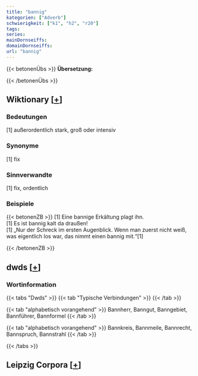 ```yaml
---
title: "bannig"
kategorien: ["Adverb"]
schwierigkeit: ["k1", "h2", "r20"]
tags:
series:
mainDornseiffs:
domainDornseiffs:
url: "bannig"
---
```


{{< betonenÜbs >}}
**Übersetzung:**  
  
{{< /betonenÜbs >}}

## Wiktionary [[+](https://de.wiktionary.org/wiki/bannig)]

### Bedeutungen
[1] außerordentlich stark, groß oder intensiv  

### Synonyme
[1] fix  

### Sinnverwandte
[1] fix, ordentlich  

### Beispiele
{{< betonenZB >}}
[1] Eine bannige Erkältung plagt ihn.  
[1] Es ist bannig kalt da draußen!  
[1] „Nur der Schreck im ersten Augenblick. Wenn man zuerst nicht weiß, was eigentlich los war, das nimmt einen bannig mit.“[1]  

{{< /betonenZB >}}


## dwds [[+](https://www.dwds.de/wb/bannig)]

### Wortinformation
{{< tabs "Dwds" >}}
{{< tab "Typische Verbindungen" >}}
{{< /tab >}}

{{< tab "alphabetisch vorangehend" >}}
Bannherr, Banngut, Banngebiet, Bannführer, Bannformel
{{< /tab >}}

{{< tab "alphabetisch vorangehend" >}}
Bannkreis, Bannmeile, Bannrecht, Bannspruch, Bannstrahl
{{< /tab >}}

{{< /tabs >}}

## Leipzig Corpora [[+](https://corpora.uni-leipzig.de/en/res?word=bannig&corpusId=deu_newscrawl-public_2018)]


